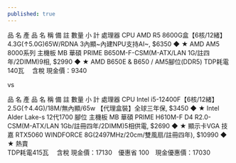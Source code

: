 ```yaml
---
published: true
---
```

品 名	產 品 名 稱	備 註	數量	小 計
處理器 CPU	AMD R5 8600G盒【6核/12緒】4.3G(↑5.0G)65W/RDNA 3內顯~內建NPU支持AI~, $6350 ◆ ★	AMD AM5 8000系列
主機板 MB	華碩 PRIME B650M-F-CSM(M-ATX/LAN 1G/註四年/2DIMM)9相, $2990 ◆ ★	AMD B650E & B650 / AM5腳位(DDR5)
TDP耗電140瓦 　含稅 現金價：9340

vs

品 名	產 品 名 稱	備 註	數量	小 計
處理器 CPU	Intel i5-12400F【6核/12緒】2.5G(↑4.4G)/18M/無內顯/65w 【代理盒裝】全球三年保, $3450 ◆ ★	Intel Alder Lake-s 12代1700 腳位
主機板 MB	華碩 PRIME H610M-F D4 R2.0-CSM(M-ATX/LAN 1Gb/註冊四年/2DIMM)5相供電, $2690 ◆ ★ 
顯示卡VGA 	技嘉 RTX5060 WINDFORCE 8G(2497MHz/20cm/雙風扇/註冊四年), $10990 ◆ ★ 熱賣	
TDP耗電415瓦 　含稅 現金價：17130　優惠省 100　現金優惠價：17030